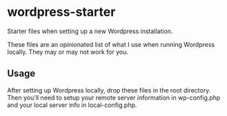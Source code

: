 wordpress-starter
=================

Starter files when setting up a new Wordpress installation.

These files are an opinionated list of what I use when running Wordpress locally. They may or may not work for you.

## Usage

After setting up Wordpress locally, drop these files in the root directory. Then you'll need to setup your remote server information in wp-config.php and your local server info in local-config.php.
